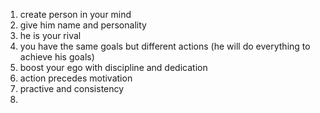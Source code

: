 1. create person in your mind
2. give him name and personality
3. he is your rival
4. you have the same goals but different actions (he will do everything to achieve his goals)
5. boost your ego with discipline and dedication
6. action precedes motivation
7. practive and consistency
8. 
